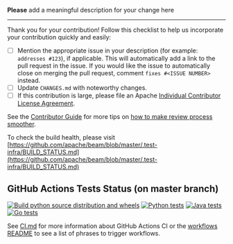 **Please** add a meaningful description for your change here

------------------------

Thank you for your contribution! Follow this checklist to help us incorporate your contribution quickly and easily:

 - [ ] Mention the appropriate issue in your description (for example: `addresses #123`), if applicable. This will automatically add a link to the pull request in the issue. If you would like the issue to automatically close on merging the pull request, comment `fixes #<ISSUE NUMBER>` instead.
 - [ ] Update `CHANGES.md` with noteworthy changes.
 - [ ] If this contribution is large, please file an Apache [Individual Contributor License Agreement](https://www.apache.org/licenses/icla.pdf).

See the [Contributor Guide](https://beam.apache.org/contribute) for more tips on [how to make review process smoother](https://beam.apache.org/contribute/get-started-contributing/#make-the-reviewers-job-easier).

To check the build health, please visit [https://github.com/apache/beam/blob/master/.test-infra/BUILD_STATUS.md](https://github.com/apache/beam/blob/master/.test-infra/BUILD_STATUS.md)

GitHub Actions Tests Status (on master branch)
------------------------------------------------------------------------------------------------
[![Build python source distribution and wheels](https://github.com/apache/beam/workflows/Build%20python%20source%20distribution%20and%20wheels/badge.svg?branch=master&event=schedule)](https://github.com/apache/beam/actions?query=workflow%3A%22Build+python+source+distribution+and+wheels%22+branch%3Amaster+event%3Aschedule)
[![Python tests](https://github.com/apache/beam/workflows/Python%20tests/badge.svg?branch=master&event=schedule)](https://github.com/apache/beam/actions?query=workflow%3A%22Python+Tests%22+branch%3Amaster+event%3Aschedule)
[![Java tests](https://github.com/apache/beam/workflows/Java%20Tests/badge.svg?branch=master&event=schedule)](https://github.com/apache/beam/actions?query=workflow%3A%22Java+Tests%22+branch%3Amaster+event%3Aschedule)
[![Go tests](https://github.com/apache/beam/workflows/Go%20tests/badge.svg?branch=master&event=schedule)](https://github.com/apache/beam/actions?query=workflow%3A%22Go+tests%22+branch%3Amaster+event%3Aschedule)

See [CI.md](https://github.com/apache/beam/blob/master/CI.md) for more information about GitHub Actions CI or the [workflows README](https://github.com/apache/beam/blob/master/.github/workflows/README.md) to see a list of phrases to trigger workflows.
